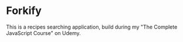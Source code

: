 # Forkify
This is a recipes searching application, build during my "The Complete JavaScript Course" on Udemy.
